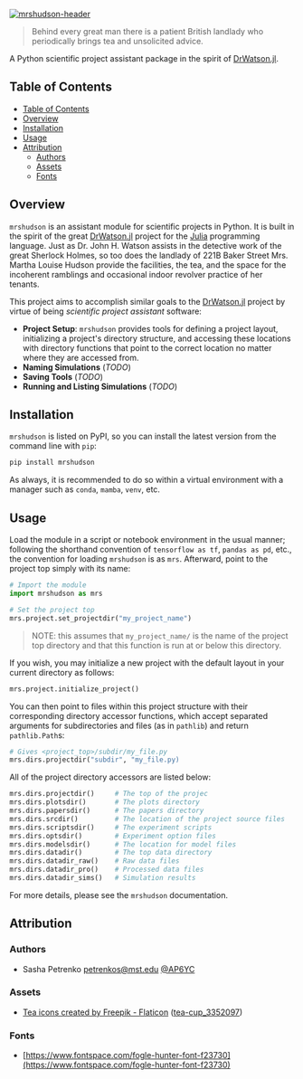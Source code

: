 [![mrshudson-header](https://github.com/AP6YC/FileStorage/blob/main/mrshudson/header.png?raw=true)][docs-url]

> Behind every great man there is a patient British landlady who periodically brings tea and unsolicited advice.

A Python scientific project assistant package in the spirit of [DrWatson.jl][drwatson-docs].

[docs-url]: https://github.com/AP6YC/mrshudson
[drwatson-docs]: https://juliadynamics.github.io/DrWatson.jl/dev/
[julia-url]: https://julialang.org/

## Table of Contents

- [Table of Contents](#table-of-contents)
- [Overview](#overview)
- [Installation](#installation)
- [Usage](#usage)
- [Attribution](#attribution)
  - [Authors](#authors)
  - [Assets](#assets)
  - [Fonts](#fonts)

## Overview

`mrshudson` is an assistant module for scientific projects in Python.
It is built in the spirit of the great [DrWatson.jl][drwatson-docs] project for the [Julia][julia-url] programming language.
Just as Dr. John H. Watson assists in the detective work of the great Sherlock Holmes, so too does the landlady of 221B Baker Street Mrs. Martha Louise Hudson provide the facilities, the tea, and the space for the incoherent ramblings and occasional indoor revolver practice of her tenants.

This project aims to accomplish similar goals to the [DrWatson.jl][drwatson-docs] project by virtue of being *scientific project assistant* software:

- **Project Setup**: `mrshudson` provides tools for defining a project layout, initializing a project's directory structure, and accessing these locations with directory functions that point to the correct location no matter where they are accessed from.
- **Naming Simulations** (*TODO*)
- **Saving Tools** (*TODO*)
- **Running and Listing Simulations** (*TODO*)

## Installation

`mrshudson` is listed on PyPI, so you can install the latest version from the command line with `pip`:

```sh
pip install mrshudson
```

As always, it is recommended to do so within a virtual environment with a manager such as `conda`, `mamba`, `venv`, etc.

## Usage

Load the module in a script or notebook environment in the usual manner; following the shorthand convention of `tensorflow as tf`, `pandas as pd`, etc., the convention for loading `mrshudson` is as `mrs`.
Afterward, point to the project top simply with its name:

```python
# Import the module
import mrshudson as mrs

# Set the project top
mrs.project.set_projectdir("my_project_name")
```

> NOTE: this assumes that `my_project_name/` is the name of the project top directory and that this function is run at or below this directory.

If you wish, you may initialize a new project with the default layout in your current directory as follows:

```python
mrs.project.initialize_project()
```

You can then point to files within this project structure with their corresponding directory accessor functions, which accept separated arguments for subdirectories and files (as in `pathlib`) and return `pathlib.Path`s:

```python
# Gives <project_top>/subdir/my_file.py
mrs.dirs.projectdir("subdir", "my_file.py)
```

All of the project directory accessors are listed below:

```python
mrs.dirs.projectdir()     # The top of the projec
mrs.dirs.plotsdir()       # The plots directory
mrs.dirs.papersdir()      # The papers directory
mrs.dirs.srcdir()         # The location of the project source files
mrs.dirs.scriptsdir()     # The experiment scripts
mrs.dirs.optsdir()        # Experiment option files
mrs.dirs.modelsdir()      # The location for model files
mrs.dirs.datadir()        # The top data directory
mrs.dirs.datadir_raw()    # Raw data files
mrs.dirs.datadir_pro()    # Processed data files
mrs.dirs.datadir_sims()   # Simulation results
```

For more details, please see the `mrshudson` documentation.

## Attribution

### Authors

- Sasha Petrenko <petrenkos@mst.edu> [@AP6YC](https://github.com/AP6YC)

### Assets

- [Tea icons created by Freepik - Flaticon](https://www.flaticon.com/free-icons/tea) ([tea-cup_3352097](https://www.flaticon.com/free-icon/tea-cup_3352097))

### Fonts

- [https://www.fontspace.com/fogle-hunter-font-f23730](https://www.fontspace.com/fogle-hunter-font-f23730)
